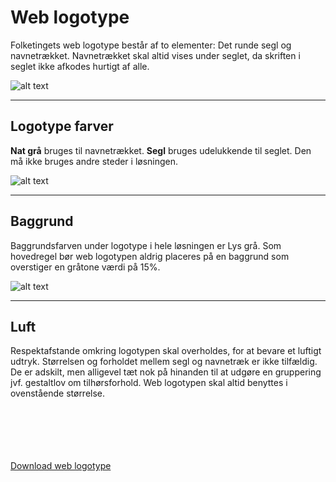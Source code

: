 # Web logotype

Folketingets web logotype består af to elementer: Det runde segl og navnetrækket.
Navnetrækket skal altid vises under seglet, da skriften i seglet ikke afkodes hurtigt af alle.

![alt text](/images/logotype-colors.png "Logotype farver")

------

## Logotype farver

**Nat grå** bruges til navnetrækket.
**Segl** bruges udelukkende til seglet. Den må ikke bruges andre steder i løsningen.

![alt text](/images/logotype-background.png "Baggrund")

------

## Baggrund

Baggrundsfarven under logotype i hele løsningen er Lys grå.
Som hovedregel bør web logotypen aldrig placeres på en baggrund som overstiger en gråtone værdi på 15%.

![alt text](/images/logotype-air.png "Baggrund")

------

## Luft

Respektafstande omkring logotypen skal overholdes, for at bevare et luftigt udtryk.
Størrelsen og forholdet mellem segl og navnetræk er ikke tilfældig. De er adskilt, men alligevel tæt nok på hinanden til at udgøre en gruppering jvf. gestaltlov om tilhørsforhold. Web logotypen skal altid benyttes i ovenstående størrelse.

<br>
<br>
<br>
<br>
<br>

<div class="centered">
	<a href="#" class="btn btn-download">Download web logotype</a>
</div>